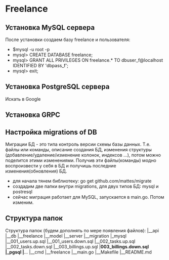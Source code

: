 # Freelance

## Установка MySQL сервера
После установки создаем базу freelance и пользователя:
- $mysql -u root -p
- mysql> CREATE DATABASE freelance;
- mysql> GRANT ALL PRIVILEGES ON freelance.* TO dbuser_f@localhost IDENTIFIED BY 'dbpass_f';
- mysql> exit;

## Установка PostgreSQL сервера
Искать в Google

## Установка GRPC

## Настройка migrations of DB
Миграции БД - это типа контроль версии схемы базы данных. Т.е. файлы или команды, описание создания БД, изменения структуры (добавление/удаление/изменение колонок, индексов ...), потом можно поделится этими изменениями. Получив эти файлы(команды) модно воспроизвести у себя в БД и получишь последние изменения(обновления) БД. 
- для начала тянем библиотеку: go get github.com/mattes/migrate
- создадим две папки внутри migrations, для двух типов БД: mysql и postresql
- сейчас миграция работает для MySQL, запускается в main.go. Потом изменим.

## Структура папок
Структура папок (будем дополнять по мере появления файлов):
|__api
|__db
|__freelance
|__model
|__server
|__migration
    |_mysql
       |__001_users.up.sql
       |__001_users.down.sql
       |__002_tasks.up.sql
       |__002_tasks.down.sql
       |__003_billings.up.sql
       |__003_billings.down.sql
    |_pgsql
       |__...
|__cmd
    |__freelance
        |__main.go
|__Makefile
|__README.md